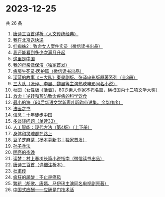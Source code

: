 # 2023-12-25

共 26 条

<!-- BEGIN WEREAD -->
<!-- 最后更新时间 2023-12-25 13:06:50 +0800 -->
1. [唐诗三百首详析（人文传统经典）](https://weread.qq.com/web/bookDetail/80432090726e0b73804d1ea)
1. [我在北京送快递](https://weread.qq.com/web/bookDetail/51532c40813ab7c0ag019c84)
1. [红蜘蛛2：致命女人案件实录（微信读书出品）](https://weread.qq.com/web/bookDetail/5ce32970813ab8683g011612)
1. [我还能看到多少次满月升起](https://weread.qq.com/web/bookDetail/79432840813ab8684g019b84)
1. [这里是中国](https://weread.qq.com/web/bookDetail/084324d07193a89308476c4)
1. [我的母亲做保洁（独家首发）](https://weread.qq.com/web/bookDetail/96932cc0813ab8676g01623c)
1. [病房生死录·医护篇（微信读书出品）](https://weread.qq.com/web/bookDetail/90d32c20813ab869bg016d5c)
1. [深蓝的故事《三大队》秦昊剧版、张译电影版原著系列（全3册）](https://weread.qq.com/web/bookDetail/e3f329d0813ab6f9bg018b89)
1. [三大队（张译、李晨、魏晨等主演热映电影同名小说）](https://weread.qq.com/web/bookDetail/1c2324c0813ab8660g014298)
1. [秋园（女性版《活着》，80岁素人作家不朽名篇，横扫国内十二项文学大奖）](https://weread.qq.com/web/bookDetail/cb732ce071e95cf3cb76260)
1. [救命！逆转和预防致命疾病的科学饮食](https://weread.qq.com/web/bookDetail/cc832020813ab6d6bg017516)
1. [最小的海（90后华语文学新声叶昕昀小说集，余华作序）](https://weread.qq.com/web/bookDetail/cdd32840813ab8671g01450a)
1. [法医之书](https://weread.qq.com/web/bookDetail/b7332d50813ab866bg018727)
1. [信念：十年徒步中国](https://weread.qq.com/web/bookDetail/c5a324b0720a5953c5a4bed)
1. [多谈谈问题（单读33）](https://weread.qq.com/web/bookDetail/9b332c40813ab8006g011b92)
1. [人工智能：现代方法（第4版）（上下册）](https://weread.qq.com/web/bookDetail/fc332020813ab7942g0102ad)
1. [身体和灵魂都在路上](https://weread.qq.com/web/bookDetail/a0a32430813ab817ag01628f)
1. [豆子芝麻茶（杨本芬新书｜独家首发）](https://weread.qq.com/web/bookDetail/cf332d40813ab863dg015d98)
1. [孙子兵法](https://weread.qq.com/web/bookDetail/441326107163c46d441a51d)
1. [明亮的夜晚](https://weread.qq.com/web/bookDetail/2db32930813ab80f9g0165a3)
1. [读梦：村上春树长篇小说指南（微信读书出品）](https://weread.qq.com/web/bookDetail/4f932dd0813ab867bg0188be)
1. [唐诗三百首（详细注析本）](https://weread.qq.com/web/bookDetail/84d32df0726a21b984dfdf2)
1. [杜甫传](https://weread.qq.com/web/bookDetail/cf3329e0721032a7cf3bf6d)
1. [疯狂的尿酸：不止是痛风](https://weread.qq.com/web/bookDetail/33332fb0813ab864fg0184fc)
1. [繁花（胡歌、唐嫣、马伊琍主演同名电视剧原著）](https://weread.qq.com/web/bookDetail/ec8320b072162ea8ec8b401)
1. [中国式应酬——应酬是门技术活](https://weread.qq.com/web/bookDetail/9eb32c60813ab864cg0148b3)
<!-- END WEREAD -->